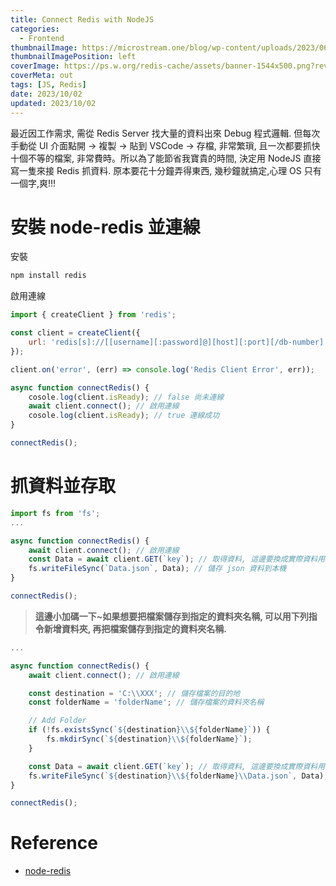 ```yaml
---
title: Connect Redis with NodeJS
categories:
  - Frontend
thumbnailImage: https://microstream.one/blog/wp-content/uploads/2023/06/redis_logo-1.png
thumbnailImagePosition: left
coverImage: https://ps.w.org/redis-cache/assets/banner-1544x500.png?rev=2315420
coverMeta: out
tags: [JS, Redis]
date: 2023/10/02
updated: 2023/10/02
---
```


最近因工作需求, 需從 Redis Server 找大量的資料出來 Debug 程式邏輯. 但每次手動從 UI 介面點開 -> 複製 -> 貼到 VSCode -> 存檔, 非常繁瑣, 且一次都要抓快十個不等的檔案, 非常費時。所以為了能節省我寶貴的時間, 決定用 NodeJS 直接寫一隻來接 Redis 抓資料. 原本要花十分鐘弄得東西, 幾秒鐘就搞定,心理 OS 只有一個字,爽!!!

<!--more-->

# 安裝 node-redis 並連線

安裝

```cmd
npm install redis
```

啟用連線

```js
import { createClient } from 'redis';

const client = createClient({
    url: 'redis[s]://[[username][:password]@][host][:port][/db-number]' // 這邊替換成需要的 Redis Server
});

client.on('error', (err) => console.log('Redis Client Error', err));

async function connectRedis() {
    cosole.log(client.isReady); // false 尚未連線
    await client.connect(); // 啟用連線
    cosole.log(client.isReady); // true 連線成功
}

connectRedis();
```

# 抓資料並存取

```js
import fs from 'fs';
...

async function connectRedis() {
    await client.connect(); // 啟用連線
    const Data = await client.GET(`key`); // 取得資料, 這邊要換成實際資料用的 key 才抓的到
    fs.writeFileSync(`Data.json`, Data); // 儲存 json 資料到本機
}

connectRedis();
```

> **這邊小加碼一下~如果想要把檔案儲存到指定的資料夾名稱, 可以用下列指令新增資料夾, 再把檔案儲存到指定的資料夾名稱.**

```js
...

async function connectRedis() {
    await client.connect(); // 啟用連線

    const destination = 'C:\\XXX'; // 儲存檔案的目的地
    const folderName = 'folderName'; // 儲存檔案的資料夾名稱

    // Add Folder
    if (!fs.existsSync(`${destination}\\${folderName}`)) {
        fs.mkdirSync(`${destination}\\${folderName}`);
    }

    const Data = await client.GET(`key`); // 取得資料, 這邊要換成實際資料用的 key 才抓的到
    fs.writeFileSync(`${destination}\\${folderName}\\Data.json`, Data); // 儲存 json 資料到本機
}

connectRedis();
```

# Reference

* [node-redis](https://github.com/redis/node-redis)